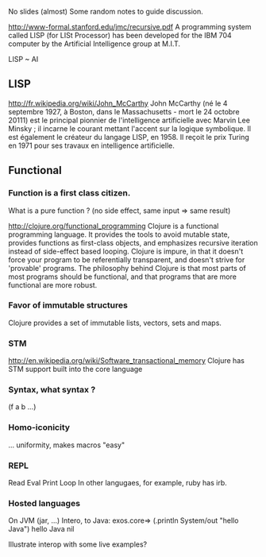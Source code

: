 No slides (almost)
Some random notes to guide discussion.

http://www-formal.stanford.edu/jmc/recursive.pdf
A programming system called LISP (for LISt Processor) has been developed for the IBM 704 computer by the Artificial Intelligence group at M.I.T.

LISP ~ AI 

## LISP
http://fr.wikipedia.org/wiki/John_McCarthy
John McCarthy (né le 4 septembre 1927, à Boston, dans le Massachusetts - mort le 24 octobre 20111) est le principal pionnier de l'intelligence artificielle avec Marvin Lee Minsky ; il incarne le courant mettant l'accent sur la logique symbolique.
Il est également le créateur du langage LISP, en 1958. Il reçoit le prix Turing en 1971 pour ses travaux en intelligence artificielle.

## Functional

### Function is a first class citizen.
What is a pure function ? (no side effect, same input => same result)

http://clojure.org/functional_programming
Clojure is a functional programming language. It provides the tools to avoid mutable state, provides functions as first-class objects, and emphasizes recursive iteration instead of side-effect based looping. Clojure is impure, in that it doesn't force your program to be referentially transparent, and doesn't strive for 'provable' programs. The philosophy behind Clojure is that most parts of most programs should be functional, and that programs that are more functional are more robust.

### Favor of immutable structures
Clojure provides a set of immutable lists, vectors, sets and maps.

### STM
http://en.wikipedia.org/wiki/Software_transactional_memory
Clojure has STM support built into the core language

### Syntax, what syntax ?
(f a b ...)

### Homo-iconicity
... uniformity, makes macros "easy"

### REPL
Read Eval Print Loop
In other langugaes, for example, ruby has irb. 

### Hosted languages 
On JVM (jar, ...)
Intero, to Java:
exos.core=> (.println System/out "hello Java")
hello Java
nil







Illustrate interop with some live examples?

